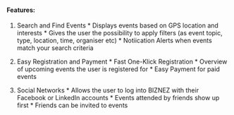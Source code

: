 #### Features:

  1. Search and Find Events
    * Displays events based on GPS location and interests
    * Gives the user the possibility to apply filters (as event topic, type, location, time, organiser etc)
    * Notiication Alerts when events match your search criteria
  
  2. Easy Registration and Payment
    * Fast One-Klick Registration
    * Overview of upcoming events the user is registered for
    * Easy Payment for paid events
  
  3. Social Networks
    * Allows the user to log into BIZNEZ with their Facebook or LinkedIn accounts
    * Events attended by friends show up first
    * Friends can be invited to events
